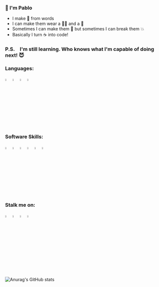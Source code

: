 ### 👋 I'm Pablo
- I make 🤖 from words
- I can make them wear a 🤵‍♂️ and a 👔
- Sometimes I can make them 💃 but sometimes I can break them 💥
- Basically I turn ☕ into code!

### P.S. I'm still learning. Who knows what I'm capable of doing next! 😈

### Languages:
<a href="#"><img src="https://cdn-icons-png.flaticon.com/512/5968/5968350.png" width="4%"></a> <a href="#"><img src="https://cdn-icons-png.flaticon.com/512/1051/1051277.png" width="4%"></a> <a href="#"><img src="https://cdn-icons-png.flaticon.com/512/732/732190.png" width="4%"></a> <a href="#"><img src="https://cdn-icons-png.flaticon.com/512/5968/5968292.png" width="4%"></a>

### Software Skills:
<a href="#"><img src="https://cdn-icons-png.flaticon.com/512/5968/5968472.png" width="4%"></a> <a href="#"><img src="https://cdn-icons-png.flaticon.com/512/5968/5968520.png" width="4%"></a> <a href="#"><img src="https://cdn-icons-png.flaticon.com/512/5968/5968525.png" width="4%"></a> <a href="#"><img src="https://cdn-icons-png.flaticon.com/512/732/732226.png" width="4%"></a> <a href="#"><img src="https://cdn-icons-png.flaticon.com/512/732/732220.png" width="4%"></a> <a href="#"><img src="https://cdn-icons-png.flaticon.com/512/732/732224.png" width="4%"></a>

### Stalk me on:
<a href="https://www.reddit.com/user/Pablo-s"><img src="https://cdn-icons.flaticon.com/png/512/3536/premium/3536761.png?token=exp=1652220265~hmac=edf0297e6eca978e23dec8fa4ffc402c" width="4%"></a> <a href="https://twitter.com/pablosreih"><img src="https://cdn-icons.flaticon.com/png/512/3256/premium/3256013.png?token=exp=1652220401~hmac=19622bfca3b4ff5eddebde7cdc00c69a" width="4%"></a> <a href="https://github.com/pablo-sreih"><img src="https://cdn-icons-png.flaticon.com/512/25/25657.png" width="4%"></a> <a href="https://www.linkedin.com/in/pablo-sreih-3ba3b823a/"><img src="https://cdn-icons.flaticon.com/png/512/3536/premium/3536505.png?token=exp=1652221269~hmac=391d06f436b17d10e0f618a8b2c6e83f" width="4%"></a>

<br/>

![Anurag's GitHub stats](https://github-readme-stats.vercel.app/api?username=pablo-sreih)



<!--
**pablo-sreih/pablo-sreih** is a ✨ _special_ ✨ repository because its `README.md` (this file) appears on your GitHub profile.

Here are some ideas to get you started:
- 
- 🔭 I’m currently working on ...
- 🌱 I’m currently learning ...
- 👯 I’m looking to collaborate on ...
- 🤔 I’m looking for help with ...
- 💬 Ask me about ...
- 📫 How to reach me: ...
- 😄 Pronouns: ...
- ⚡ Fun fact: ...
-->
